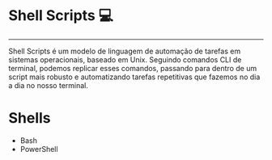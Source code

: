 # Shell Scripts 💻
---
Shell Scripts é um modelo de linguagem de automação de tarefas em sistemas operacionais, baseado em Unix. Seguindo comandos CLI de terminal, podemos replicar esses comandos, passando para dentro de um script mais robusto e automatizando tarefas repetitivas que fazemos no dia a dia no nosso terminal. 

# Shells
- Bash
- PowerShell
